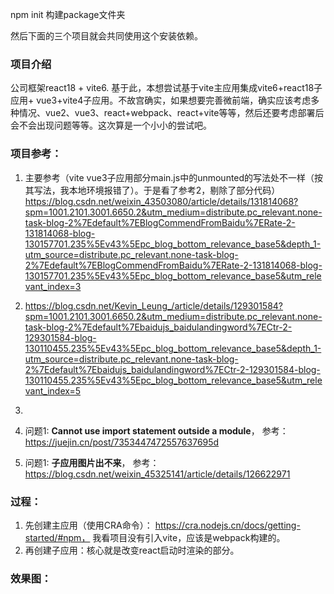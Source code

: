 npm init 构建package文件夹

然后下面的三个项目就会共同使用这个安装依赖。

### 项目介绍

公司框架react18 + vite6. 基于此，本想尝试基于vite主应用集成vite6+react18子应用+ vue3+vite4子应用。不故宫确实，如果想要完善微前端，确实应该考虑多种情况、vue2、vue3、react+webpack、react+vite等等，然后还要考虑部署后会不会出现问题等等。这次算是一个小小的尝试吧。


### 项目参考：
1. 主要参考（vite vue3子应用部分main.js中的unmounted的写法处不一样（按其写法，我本地环境报错了）。于是看了参考2，剔除了部分代码） https://blog.csdn.net/weixin_43503080/article/details/131814068?spm=1001.2101.3001.6650.2&utm_medium=distribute.pc_relevant.none-task-blog-2%7Edefault%7EBlogCommendFromBaidu%7ERate-2-131814068-blog-130157701.235%5Ev43%5Epc_blog_bottom_relevance_base5&depth_1-utm_source=distribute.pc_relevant.none-task-blog-2%7Edefault%7EBlogCommendFromBaidu%7ERate-2-131814068-blog-130157701.235%5Ev43%5Epc_blog_bottom_relevance_base5&utm_relevant_index=3

2. https://blog.csdn.net/Kevin_Leung_/article/details/129301584?spm=1001.2101.3001.6650.2&utm_medium=distribute.pc_relevant.none-task-blog-2%7Edefault%7Ebaidujs_baidulandingword%7ECtr-2-129301584-blog-130110455.235%5Ev43%5Epc_blog_bottom_relevance_base5&depth_1-utm_source=distribute.pc_relevant.none-task-blog-2%7Edefault%7Ebaidujs_baidulandingword%7ECtr-2-129301584-blog-130110455.235%5Ev43%5Epc_blog_bottom_relevance_base5&utm_relevant_index=5
3. 
4. 问题1: **Cannot use import statement outside a module**， 参考：https://juejin.cn/post/7353447472557637695d
4. 问题1: **子应用图片出不来**， 参考：https://blog.csdn.net/weixin_45325141/article/details/126622971

### 过程：
1. 先创建主应用（使用CRA命令）： https://cra.nodejs.cn/docs/getting-started/#npm， 我看项目没有引入vite，应该是webpack构建的。
2. 再创建子应用：核心就是改变react启动时渲染的部分。

### 效果图：

